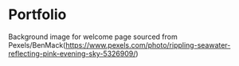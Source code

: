 # Portfolio

Background image for welcome page sourced from Pexels/BenMack(https://www.pexels.com/photo/rippling-seawater-reflecting-pink-evening-sky-5326909/)

